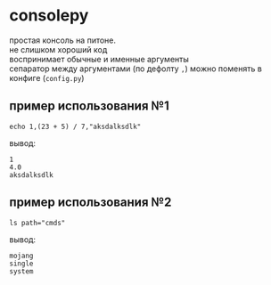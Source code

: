 # consolepy

простая консоль на питоне.<br>
не слишком хороший код<br>
воспринимает обычные и именные аргументы<br>
сепаратор между аргументами (по дефолту `,`) можно поменять в конфиге (`config.py`)

## пример использования №1

```
echo 1,(23 + 5) / 7,"aksdalksdlk"
```
вывод:

```
1
4.0
aksdalksdlk
```

## пример использования №2

```
ls path="cmds"
```

вывод:

```
mojang
single
system
```
